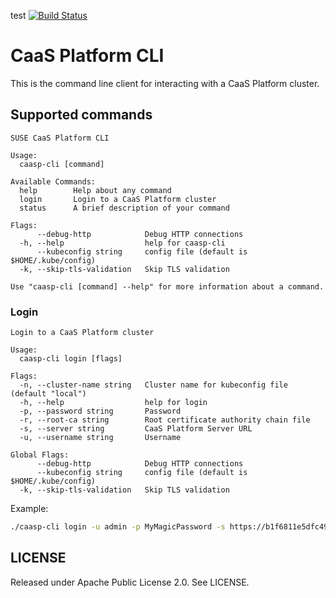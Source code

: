 test  [![Build Status](https://travis-ci.org/kubic-project/caasp-cli.svg?branch=master)](https://travis-ci.org/kubic-project/caasp-cli)

# CaaS Platform CLI

This is the command line client for interacting with a CaaS Platform cluster.

## Supported commands

```text
SUSE CaaS Platform CLI

Usage:
  caasp-cli [command]

Available Commands:
  help        Help about any command
  login       Login to a CaaS Platform cluster
  status      A brief description of your command

Flags:
      --debug-http            Debug HTTP connections
  -h, --help                  help for caasp-cli
      --kubeconfig string     config file (default is $HOME/.kube/config)
  -k, --skip-tls-validation   Skip TLS validation

Use "caasp-cli [command] --help" for more information about a command.
```

### Login

```text
Login to a CaaS Platform cluster

Usage:
  caasp-cli login [flags]

Flags:
  -n, --cluster-name string   Cluster name for kubeconfig file (default "local")
  -h, --help                  help for login
  -p, --password string       Password
  -r, --root-ca string        Root certificate authority chain file
  -s, --server string         CaaS Platform Server URL
  -u, --username string       Username

Global Flags:
      --debug-http            Debug HTTP connections
      --kubeconfig string     config file (default is $HOME/.kube/config)
  -k, --skip-tls-validation   Skip TLS validation
```

Example:

```bash
./caasp-cli login -u admin -p MyMagicPassword -s https://b1f6811e5dfc49e6b3b99818207e75c8.infra.caasp.local:32000 -r ~/SUSE_Trust_CA.crt 
```

## LICENSE

Released under Apache Public License 2.0. See LICENSE.
